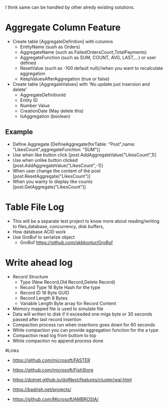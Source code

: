 ﻿I think same can be handled by other alredy existing solutions.
# Aggregate Column Feature
* Create table [AggregateDefinition] with columns
	* EntityName (sush as Orders)
	* AggregateName (such as FailedOrdersCount,TotalPayments)
	* AggregateFunction (such as SUM, COUNT, AVG, LAST,...) or user defined
	* ResetValue (such as -100 default null)//when you want to recalculate aggregation  
	* KeepValuesAfterAggregation (true or false)
* Create table [AggregateValues] with 'No update just insersion and delete'
	* AggregateDefinitionId
	* Entity ID
	* Number Value
	* CreationDate (May delete this)
	* IsAggregation (boolean)

## Example
* Define Aggregate [DefineAggregate(forTable: "Post",name: "LikesCount",aggregateFunction: "SUM")]
* Use when like button click [post.AddAggregateValue("LikesCount",1)]
* Use when unlike button clicked [post.AddAggregateValue("LikesCount",-1)]
* When user change the content of the post [post.ResetAggregate("LikesCount")]
* When you wanty to display like counts [post.GetAggregate("LikesCount")]

# Table File Log
* This will be a separate test project to know more about reading/writing to files,database, concurrency, disk buffers,
* How database ACID work
* Use GroBuf to serialize object
	* GroBuf https://github.com/skbkontur/GroBuf

# Write ahead log
* Record Structure
	* Type (New Record,Old Record,Delete Record)
	* Record Type 16 Byte Hash for the type
	* Record ID 16 Byte GUID
	* Record Length 8 Bytes
	* Variable Length Byte array for Record Content
* Memory mapped file is used to simulate  file
* Data will written to disk if it exceeded one miga byte or 30 seconds passed after last record insertion
* Compaction process run when insertions goes down for 60 seconds
* While compaction you can provide aggregation function for the a type
* Compaction read log from buttom to top
* While compaction no append process done


#Links
* https://github.com/microsoft/FASTER
* https://github.com/microsoft/FishStore
* https://dotnet.github.io/dotNext/features/cluster/wal.html
* https://badrish.net/projects/


* https://github.com/Microsoft/AMBROSIA/
